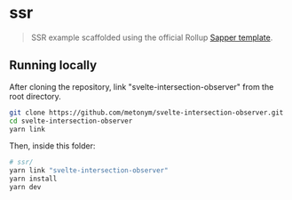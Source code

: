 # ssr

> SSR example scaffolded using the official Rollup [Sapper template](https://sapper.svelte.dev/).

## Running locally

After cloning the repository, link "svelte-intersection-observer" from the root directory.

```bash
git clone https://github.com/metonym/svelte-intersection-observer.git
cd svelte-intersection-observer
yarn link
```

Then, inside this folder:

```bash
# ssr/
yarn link "svelte-intersection-observer"
yarn install
yarn dev
```
